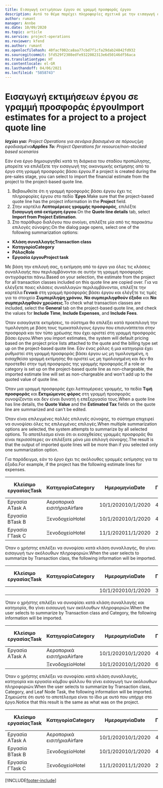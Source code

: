 ```yaml
---
title: Εισαγωγή εκτιμήσεων έργου σε γραμμή προσφοράς έργου
description: Αυτό το θέμα παρέχει πληροφορίες σχετικά με την εισαγωγή εκτιμήσεων από ένα έργο σε μια γραμμή προσφοράς έργου.
author: rumant
manager: Annbe
ms.date: 10/09/2020
ms.topic: article
ms.service: project-operations
ms.reviewer: kfend
ms.author: rumant
ms.openlocfilehash: 40facf002ca8aa77cbd7f1cfa29dab24842fd932
ms.sourcegitcommit: 5fd529f2308edfe9322082313e6d50146df56aca
ms.translationtype: HT
ms.contentlocale: el-GR
ms.lasthandoff: 04/06/2021
ms.locfileid: "5858743"
---
```

# <a name="import-estimates-for-a-project-to-a-project-quote-line"></a><span data-ttu-id="9a7c7-103">Εισαγωγή εκτιμήσεων έργου σε γραμμή προσφοράς έργου</span><span class="sxs-lookup"><span data-stu-id="9a7c7-103">Import estimates for a project to a project quote line</span></span>

<span data-ttu-id="9a7c7-104">_**Ισχύει για:** Project Operations για σενάρια βασισμένα σε πόρους/μη εφοδιασμένα_</span><span class="sxs-lookup"><span data-stu-id="9a7c7-104">_**Applies To:** Project Operations for resource/non-stocked based scenarios_</span></span>


<span data-ttu-id="9a7c7-105">Εάν ένα έργο δημιουργηθεί κατά τη διάρκεια του σταδίου προπώλησης, μπορείτε να επιλέξετε την εισαγωγή της οικονομικής εκτίμησης από το έργο στη γραμμή προσφοράς βάσει έργου.</span><span class="sxs-lookup"><span data-stu-id="9a7c7-105">If a project is created during the pre-sales stage, you can select to import the financial estimate from the project to the project-based quote line.</span></span>

1. <span data-ttu-id="9a7c7-106">Βεβαιωθείτε ότι η γραμμή προσφοράς βάσει έργου έχει τις πληροφορίες έργου στο πεδίο **Έργο**.</span><span class="sxs-lookup"><span data-stu-id="9a7c7-106">Make sure that the project-based quote line has the project information in the **Project** field.</span></span>
2. <span data-ttu-id="9a7c7-107">Στην καρτέλα **Λεπτομέρειες γραμμής προσφοράς**, επιλέξτε **Εισαγωγή από εκτίμηση έργου**.</span><span class="sxs-lookup"><span data-stu-id="9a7c7-107">On the **Quote line details** tab, select **Import from Project Estimation**.</span></span>
3. <span data-ttu-id="9a7c7-108">Στο παράθυρο διαλόγου που ανοίγει, επιλέξτε μία από τις παρακάτω επιλογές σύνοψης:</span><span class="sxs-lookup"><span data-stu-id="9a7c7-108">On the dialog page opens, select one of the following summarization options:</span></span>

  - <span data-ttu-id="9a7c7-109">**Κλάση συναλλαγής**</span><span class="sxs-lookup"><span data-stu-id="9a7c7-109">**Transaction class**</span></span>
  - <span data-ttu-id="9a7c7-110">**Κατηγορία**</span><span class="sxs-lookup"><span data-stu-id="9a7c7-110">**Category**</span></span>
  - <span data-ttu-id="9a7c7-111">**Ρόλος**</span><span class="sxs-lookup"><span data-stu-id="9a7c7-111">**Role**</span></span> 
  - <span data-ttu-id="9a7c7-112">**Εργασία έργου**</span><span class="sxs-lookup"><span data-stu-id="9a7c7-112">**Project task**</span></span>

<span data-ttu-id="9a7c7-113">Με βάση την επιλογή σας, η εκτίμηση από το έργο για όλες τις κλάσεις συναλλαγής που περιλαμβάνονται σε αυτήν τη γραμμή προσφοράς αντιγράφεται πάνω.</span><span class="sxs-lookup"><span data-stu-id="9a7c7-113">Based on your selection, the estimate from the project for all transaction classes included on this quote line are copied over.</span></span> <span data-ttu-id="9a7c7-114">Για να ελέγξετε ποιες κλάσεις συναλλαγών περιλαμβάνονται, επιλέξτε την καρτέλα **Γενικά** στη γραμμή προσφοράς βάσει έργου και ελέγξτε τις τιμές για το στοιχείο **Συμπερίληψη χρόνου**, **Να συμπεριληφθούν έξοδα** και **Να συμπεριληφθούν χρεώσεις**.</span><span class="sxs-lookup"><span data-stu-id="9a7c7-114">To check what transaction classes are included, select the **General** tab on the project-based quote line, and check the values for **Include Time**, **Include Expenses**, and **Include Fees**.</span></span>

<span data-ttu-id="9a7c7-115">Όταν εισαγάγετε εκτιμήσεις, το σύστημα θα επιλέξει κατά προεπιλογή την τιμολόγηση με βάση τους τιμοκαταλόγους έργου που επισυνάπτεται στην προσφορά και τον τύπο χρέωσης που έχει οριστεί στη γραμμή προσφοράς βάσει έργου.</span><span class="sxs-lookup"><span data-stu-id="9a7c7-115">When you import estimates, the system will default pricing based on the project price lists attached to the quote and the billing type set up on the project-based quote line.</span></span> <span data-ttu-id="9a7c7-116">Εάν ένας ρόλος ή μια κατηγορία έχει ρυθμιστεί στη γραμμή προσφοράς βάσει έργου ως μη τιμολογημένη, η εισαχθείσα γραμμή εκτίμησης θα οριστεί ως μη τιμολογημένη και δεν θα προστεθεί στην τιμή προσφοράς της γραμμής προσφοράς.</span><span class="sxs-lookup"><span data-stu-id="9a7c7-116">If a role or category is set up on the project-based quote line as non-chargeable, the imported estimate line will set as non-chargeable and won't add up to the quoted value of quote line.</span></span>

<span data-ttu-id="9a7c7-117">Όταν μια γραμμή προσφοράς έχει λεπτομέρειες γραμμής, τα πεδία **Τιμή προσφοράς** και **Εκτιμώμενος φόρος** στη γραμμή προσφοράς συνοψίζονται και δεν είναι δυνατή η επεξεργασία τους.</span><span class="sxs-lookup"><span data-stu-id="9a7c7-117">When a quote line has line details, the **Quote Value** and the **Estimated Tax** fields on the quote line are summarized and can't be edited.</span></span>

<span data-ttu-id="9a7c7-118">Όταν είναι επιλεγμένες πολλές επιλογές σύνοψης, το σύστημα επιχειρεί να συνοψίσει όλες τις επιλεγμένες επιλογές.</span><span class="sxs-lookup"><span data-stu-id="9a7c7-118">When multiple summarization options are selected, the system attempts to summarize by all selected options.</span></span> <span data-ttu-id="9a7c7-119">Το αποτέλεσμα είναι ότι οι εισαχθείσες γραμμές προσφοράς θα είναι περισσότερες αν επιλέξατε μόνο μία επιλογή σύνοψης.</span><span class="sxs-lookup"><span data-stu-id="9a7c7-119">The result is that the output of imported quote lines will be more than if you selected only one summarization option.</span></span>

<span data-ttu-id="9a7c7-120">Για παράδειγμα, εάν το έργο έχει τις ακόλουθες γραμμές εκτίμησης για τα έξοδα.</span><span class="sxs-lookup"><span data-stu-id="9a7c7-120">For example, if the project has the following estimate lines for expenses.</span></span>

| <span data-ttu-id="9a7c7-121">Κλείσιμο εργασίας</span><span class="sxs-lookup"><span data-stu-id="9a7c7-121">Task</span></span> | <span data-ttu-id="9a7c7-122">Κατηγορία</span><span class="sxs-lookup"><span data-stu-id="9a7c7-122">Category</span></span> | <span data-ttu-id="9a7c7-123">Ημερομηνία</span><span class="sxs-lookup"><span data-stu-id="9a7c7-123">Date</span></span> | <span data-ttu-id="9a7c7-124">Ποσότητα</span><span class="sxs-lookup"><span data-stu-id="9a7c7-124">Quantity</span></span> | <span data-ttu-id="9a7c7-125">Τιμή μονάδας</span><span class="sxs-lookup"><span data-stu-id="9a7c7-125">Unit price</span></span> | <span data-ttu-id="9a7c7-126">Ποσό</span><span class="sxs-lookup"><span data-stu-id="9a7c7-126">Amount</span></span> |
| --- | --- | --- | --- | --- | --- |
| <span data-ttu-id="9a7c7-127">Εργασία Α</span><span class="sxs-lookup"><span data-stu-id="9a7c7-127">Task A</span></span> | <span data-ttu-id="9a7c7-128">Αεροπορικά εισιτήρια</span><span class="sxs-lookup"><span data-stu-id="9a7c7-128">Airfare</span></span> | <span data-ttu-id="9a7c7-129">10/1/2020</span><span class="sxs-lookup"><span data-stu-id="9a7c7-129">10/1/2020</span></span> | <span data-ttu-id="9a7c7-130">4</span><span class="sxs-lookup"><span data-stu-id="9a7c7-130">4</span></span> | <span data-ttu-id="9a7c7-131">400</span><span class="sxs-lookup"><span data-stu-id="9a7c7-131">400</span></span> | <span data-ttu-id="9a7c7-132">1600</span><span class="sxs-lookup"><span data-stu-id="9a7c7-132">1600</span></span> |
| <span data-ttu-id="9a7c7-133">Εργασία Β</span><span class="sxs-lookup"><span data-stu-id="9a7c7-133">Task B</span></span> | <span data-ttu-id="9a7c7-134">Ξενοδοχείο</span><span class="sxs-lookup"><span data-stu-id="9a7c7-134">Hotel</span></span> | <span data-ttu-id="9a7c7-135">10/1/2020</span><span class="sxs-lookup"><span data-stu-id="9a7c7-135">10/1/2020</span></span> | <span data-ttu-id="9a7c7-136">4</span><span class="sxs-lookup"><span data-stu-id="9a7c7-136">4</span></span> | <span data-ttu-id="9a7c7-137">200</span><span class="sxs-lookup"><span data-stu-id="9a7c7-137">200</span></span> | <span data-ttu-id="9a7c7-138">800</span><span class="sxs-lookup"><span data-stu-id="9a7c7-138">800</span></span> |
| <span data-ttu-id="9a7c7-139">Εργασία Γ</span><span class="sxs-lookup"><span data-stu-id="9a7c7-139">Task C</span></span> | <span data-ttu-id="9a7c7-140">Ξενοδοχείο</span><span class="sxs-lookup"><span data-stu-id="9a7c7-140">Hotel</span></span> | <span data-ttu-id="9a7c7-141">11/1/2020</span><span class="sxs-lookup"><span data-stu-id="9a7c7-141">11/1/2020</span></span> | <span data-ttu-id="9a7c7-142">2</span><span class="sxs-lookup"><span data-stu-id="9a7c7-142">2</span></span> | <span data-ttu-id="9a7c7-143">200</span><span class="sxs-lookup"><span data-stu-id="9a7c7-143">200</span></span> | <span data-ttu-id="9a7c7-144">400</span><span class="sxs-lookup"><span data-stu-id="9a7c7-144">400</span></span> |

<span data-ttu-id="9a7c7-145">Όταν ο χρήστης επιλέξει να συνοψίσει κατά κλάση συναλλαγής, θα γίνει εισαγωγή των ακόλουθων πληροφοριών.</span><span class="sxs-lookup"><span data-stu-id="9a7c7-145">When the user selects to summarize by Transaction class, the following information will be imported.</span></span>

| <span data-ttu-id="9a7c7-146">Κλείσιμο εργασίας</span><span class="sxs-lookup"><span data-stu-id="9a7c7-146">Task</span></span> | <span data-ttu-id="9a7c7-147">Κατηγορία</span><span class="sxs-lookup"><span data-stu-id="9a7c7-147">Category</span></span> | <span data-ttu-id="9a7c7-148">Ημερομηνία</span><span class="sxs-lookup"><span data-stu-id="9a7c7-148">Date</span></span> | <span data-ttu-id="9a7c7-149">Ποσότητα</span><span class="sxs-lookup"><span data-stu-id="9a7c7-149">Quantity</span></span> | <span data-ttu-id="9a7c7-150">Τιμή μονάδας</span><span class="sxs-lookup"><span data-stu-id="9a7c7-150">Unit price</span></span> | <span data-ttu-id="9a7c7-151">Ποσό</span><span class="sxs-lookup"><span data-stu-id="9a7c7-151">Amount</span></span> |
| --- | --- | --- | --- | --- | --- |
| | | <span data-ttu-id="9a7c7-152">10/1/2020</span><span class="sxs-lookup"><span data-stu-id="9a7c7-152">10/1/2020</span></span> | <span data-ttu-id="9a7c7-153">3.34</span><span class="sxs-lookup"><span data-stu-id="9a7c7-153">3.34</span></span> | <span data-ttu-id="9a7c7-154">840</span><span class="sxs-lookup"><span data-stu-id="9a7c7-154">840</span></span> | <span data-ttu-id="9a7c7-155">2800</span><span class="sxs-lookup"><span data-stu-id="9a7c7-155">2800</span></span> |

<span data-ttu-id="9a7c7-156">Όταν ο χρήστης επιλέξει να συνοψίσει κατά κλάση συναλλαγής και κατηγορία, θα γίνει εισαγωγή των ακόλουθων πληροφοριών.</span><span class="sxs-lookup"><span data-stu-id="9a7c7-156">When the user selects to summarize by Transaction class and Category, the following information will be imported.</span></span>

| <span data-ttu-id="9a7c7-157">Κλείσιμο εργασίας</span><span class="sxs-lookup"><span data-stu-id="9a7c7-157">Task</span></span> | <span data-ttu-id="9a7c7-158">Κατηγορία</span><span class="sxs-lookup"><span data-stu-id="9a7c7-158">Category</span></span> | <span data-ttu-id="9a7c7-159">Ημερομηνία</span><span class="sxs-lookup"><span data-stu-id="9a7c7-159">Date</span></span> | <span data-ttu-id="9a7c7-160">Ποσότητα</span><span class="sxs-lookup"><span data-stu-id="9a7c7-160">Quantity</span></span> | <span data-ttu-id="9a7c7-161">Τιμή μονάδας</span><span class="sxs-lookup"><span data-stu-id="9a7c7-161">Unit price</span></span> | <span data-ttu-id="9a7c7-162">Ποσό</span><span class="sxs-lookup"><span data-stu-id="9a7c7-162">Amount</span></span> |
| --- | --- | --- | --- | --- | --- |
| <span data-ttu-id="9a7c7-163">Εργασία Α</span><span class="sxs-lookup"><span data-stu-id="9a7c7-163">Task A</span></span> | <span data-ttu-id="9a7c7-164">Αεροπορικά εισιτήρια</span><span class="sxs-lookup"><span data-stu-id="9a7c7-164">Airfare</span></span> | <span data-ttu-id="9a7c7-165">10/1/2020</span><span class="sxs-lookup"><span data-stu-id="9a7c7-165">10/1/2020</span></span> | <span data-ttu-id="9a7c7-166">4</span><span class="sxs-lookup"><span data-stu-id="9a7c7-166">4</span></span> | <span data-ttu-id="9a7c7-167">400</span><span class="sxs-lookup"><span data-stu-id="9a7c7-167">400</span></span> | <span data-ttu-id="9a7c7-168">1600</span><span class="sxs-lookup"><span data-stu-id="9a7c7-168">1600</span></span> |
| | <span data-ttu-id="9a7c7-169">Ξενοδοχείο</span><span class="sxs-lookup"><span data-stu-id="9a7c7-169">Hotel</span></span> | <span data-ttu-id="9a7c7-170">10/1/2020</span><span class="sxs-lookup"><span data-stu-id="9a7c7-170">10/1/2020</span></span> | <span data-ttu-id="9a7c7-171">6</span><span class="sxs-lookup"><span data-stu-id="9a7c7-171">6</span></span> | <span data-ttu-id="9a7c7-172">200</span><span class="sxs-lookup"><span data-stu-id="9a7c7-172">200</span></span> | <span data-ttu-id="9a7c7-173">1200</span><span class="sxs-lookup"><span data-stu-id="9a7c7-173">1200</span></span> |

<span data-ttu-id="9a7c7-174">Όταν ο χρήστης επιλέξει να συνοψίσει κατά κλάση συναλλαγής, κατηγορία και εργασία κόμβου φύλλου θα γίνει εισαγωγή των ακόλουθων πληροφοριών.</span><span class="sxs-lookup"><span data-stu-id="9a7c7-174">When the user selects to summarize by Transaction class, Category, and Leaf Node Task, the following information will be imported.</span></span> <span data-ttu-id="9a7c7-175">Σημειώστε ότι αυτό το αποτέλεσμα είναι το ίδιο με αυτό που υπήρχε στο έργο.</span><span class="sxs-lookup"><span data-stu-id="9a7c7-175">Notice that this result is the same as what was on the project.</span></span>

| <span data-ttu-id="9a7c7-176">Κλείσιμο εργασίας</span><span class="sxs-lookup"><span data-stu-id="9a7c7-176">Task</span></span> | <span data-ttu-id="9a7c7-177">Κατηγορία</span><span class="sxs-lookup"><span data-stu-id="9a7c7-177">Category</span></span> | <span data-ttu-id="9a7c7-178">Ημερομηνία</span><span class="sxs-lookup"><span data-stu-id="9a7c7-178">Date</span></span> | <span data-ttu-id="9a7c7-179">Ποσότητα</span><span class="sxs-lookup"><span data-stu-id="9a7c7-179">Quantity</span></span> | <span data-ttu-id="9a7c7-180">Τιμή μονάδας</span><span class="sxs-lookup"><span data-stu-id="9a7c7-180">Unit price</span></span> | <span data-ttu-id="9a7c7-181">Ποσό</span><span class="sxs-lookup"><span data-stu-id="9a7c7-181">Amount</span></span> |
| --- | --- | --- | --- | --- | --- |
| <span data-ttu-id="9a7c7-182">Εργασία Α</span><span class="sxs-lookup"><span data-stu-id="9a7c7-182">Task A</span></span> | <span data-ttu-id="9a7c7-183">Αεροπορικά εισιτήρια</span><span class="sxs-lookup"><span data-stu-id="9a7c7-183">Airfare</span></span> | <span data-ttu-id="9a7c7-184">10/1/2020</span><span class="sxs-lookup"><span data-stu-id="9a7c7-184">10/1/2020</span></span> | <span data-ttu-id="9a7c7-185">4</span><span class="sxs-lookup"><span data-stu-id="9a7c7-185">4</span></span> | <span data-ttu-id="9a7c7-186">400</span><span class="sxs-lookup"><span data-stu-id="9a7c7-186">400</span></span> | <span data-ttu-id="9a7c7-187">1600</span><span class="sxs-lookup"><span data-stu-id="9a7c7-187">1600</span></span> |
| <span data-ttu-id="9a7c7-188">Εργασία Β</span><span class="sxs-lookup"><span data-stu-id="9a7c7-188">Task B</span></span> | <span data-ttu-id="9a7c7-189">Ξενοδοχείο</span><span class="sxs-lookup"><span data-stu-id="9a7c7-189">Hotel</span></span> | <span data-ttu-id="9a7c7-190">10/1/2020</span><span class="sxs-lookup"><span data-stu-id="9a7c7-190">10/1/2020</span></span> | <span data-ttu-id="9a7c7-191">4</span><span class="sxs-lookup"><span data-stu-id="9a7c7-191">4</span></span> | <span data-ttu-id="9a7c7-192">200</span><span class="sxs-lookup"><span data-stu-id="9a7c7-192">200</span></span> | <span data-ttu-id="9a7c7-193">800</span><span class="sxs-lookup"><span data-stu-id="9a7c7-193">800</span></span> |
| <span data-ttu-id="9a7c7-194">Εργασία Γ</span><span class="sxs-lookup"><span data-stu-id="9a7c7-194">Task C</span></span> | <span data-ttu-id="9a7c7-195">Ξενοδοχείο</span><span class="sxs-lookup"><span data-stu-id="9a7c7-195">Hotel</span></span> | <span data-ttu-id="9a7c7-196">11/1/2020</span><span class="sxs-lookup"><span data-stu-id="9a7c7-196">11/1/2020</span></span> | <span data-ttu-id="9a7c7-197">2</span><span class="sxs-lookup"><span data-stu-id="9a7c7-197">2</span></span> | <span data-ttu-id="9a7c7-198">200</span><span class="sxs-lookup"><span data-stu-id="9a7c7-198">200</span></span> | <span data-ttu-id="9a7c7-199">400</span><span class="sxs-lookup"><span data-stu-id="9a7c7-199">400</span></span> |


[!INCLUDE[footer-include](../includes/footer-banner.md)]

